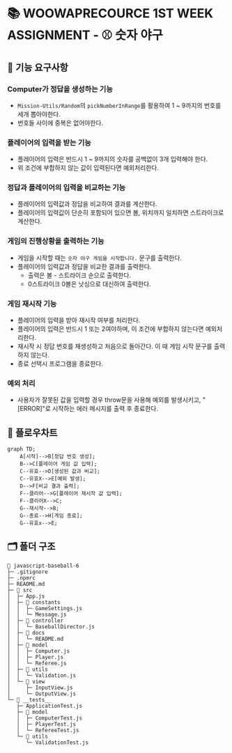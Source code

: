# 📚 WOOWAPRECOURCE 1ST WEEK ASSIGNMENT - ⚾ 숫자 야구

## 📜 기능 요구사항

### Computer가 정답을 생성하는 기능

- `Mission-Utils/Random`의 `pickNumberInRange`를 활용하여 1 ~ 9까지의 번호를 세개 뽑아야한다.
- 번호들 사이에 중복은 없어야한다.

### 플레이어의 입력을 받는 기능

- 플레이어의 입력은 반드시 1 ~ 9까지의 숫자를 공백없이 3개 입력해야 한다.
- 위 조건에 부합하지 않는 값이 입력된다면 예외처리한다.

### 정답과 플레이어의 입력을 비교하는 기능

- 플레이어의 입력값과 정답을 비교하여 결과를 계산한다.
- 플레이어의 입력값이 단순히 포함되어 있으면 볼, 위치까지 일치하면 스트라이크로 계산한다.

### 게임의 진행상황을 출력하는 기능

- 게임을 시작할 때는 `숫자 야구 게임을 시작합니다.` 문구를 출력한다.
- 플레이어의 입력값과 정답을 비교한 결과를 출력한다.
  - 출력은 볼 - 스트라이크 순으로 출력한다.
  - 0스트라이크 0볼은 낫싱으로 대신하여 출력한다.

### 게임 재시작 기능

- 플레이어의 입력을 받아 재시작 여부를 처리한다.
- 플레이어의 입력은 반드시 1 또는 2여야하며, 이 조건에 부합하지 않는다면 예외처리한다.
- 재시작 시 정답 번호를 재생성하고 처음으로 돌아간다. 이 때 게임 시작 문구를 출력하지 않는다.
- 종료 선택시 프로그램을 종료한다.

### 예외 처리

- 사용자가 잘못된 값을 입력할 경우 throw문을 사용해 예외를 발생시키고, "[ERROR]"로 시작하는 에러 메시지를 출력 후 종료한다.

## 🌊 플로우차트

```mermaid
graph TD;
    A[시작]-->B[정답 번호 생성];
    B-->C[플레이어 게임 값 입력];
    C--유효-->D[생성된 값과 비교];
    C--유효X-->E[예외 발생];
    D-->F[비교 결과 출력];
    F--클리어-->G[플레이어 재시작 값 입력];
    F--클리어X-->C;
    G--재시작-->B;
    G--종료-->H[게임 종료];
    G--유효x-->E;
```

## 🗂️ 폴더 구조

```
📂 javascript-baseball-6
├─ .gitignore
├─ .npmrc
├─ README.md
├─ 📂 src
│  ├─ App.js
│  ├─ 📂 constants
│  │  ├─ GameSettings.js
│  │  └─ Message.js
│  ├─ 📂 controller
│  │  └─ BaseballDirector.js
│  ├─ 📂 docs
│  │  └─ README.md
│  ├─ 📂 model
│  │  ├─ Computer.js
│  │  ├─ Player.js
│  │  └─ Referee.js
│  ├─ 📂 utils
│  │  └─ Validation.js
│  └─ 📂 view
│     ├─ InputView.js
│     └─ OutputView.js
└─ 📂 __tests__
   ├─ ApplicationTest.js
   ├─ 📂 model
   │  ├─ ComputerTest.js
   │  ├─ PlayerTest.js
   │  └─ RefereeTest.js
   └─ 📂 utils
      └─ ValidationTest.js
```
